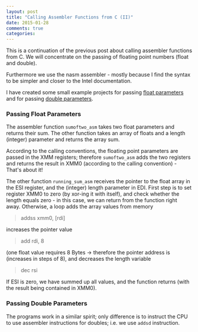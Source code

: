 ```yaml
---
layout: post
title: "Calling Assembler Functions from C (II)"
date: 2015-01-28
comments: true
categories:
---
```


This is a continuation of the previous post about calling assembler functions
from C. We will concentrate on the passing of floating point numbers (float
and double).

Furthermore we use the nasm assembler - mostly because I find the syntax to be
simpler and closer to the Intel documentation.

I have created some small example projects for passing [float parameters](https://github.com/ClemensFMN/asm-stuff/tree/master/float_exchange) and for passing [double parameters](https://github.com/ClemensFMN/asm-stuff/tree/master/double_exchange).

### Passing Float Parameters ###

The assembler function `sumoftwo_asm` takes two float parameters and returns
their sum. The other function takes an array of floats and a length (integer)
parameter and returns the array sum.

According to the calling conventions, the floating point parameters are passed
in the XMM registers; therefore `sumoftwo_asm` adds the two registers and
returns the result in XMM0 (according to the calling convention) - That's about
it!

The other function `running_sum_asm` receives the pointer to the float array
in the ESI register, and the (integer) length parameter in EDI. First step is
to set register XMM0 to zero (by xor-ing it with itself), and check whether
the length equals zero - in this case, we can return from the function right
away.
Otherwise, a loop adds the array values from memory 

> addss xmm0, [rdi]

increases the pointer value

> add rdi, 8

(one float value requires 8 Bytes -> therefore the pointer address is
(increases in steps of 8), and decreases the length variable

> dec rsi

If ESI is zero, we have summed up all values, and the function returns (with
the result being contained in XMM0).

### Passing Double Parameters ###

The programs work in a similar spirit; only difference is to instruct the CPU
to use assembler instructions for doubles; i.e. we use `addsd` instruction.

